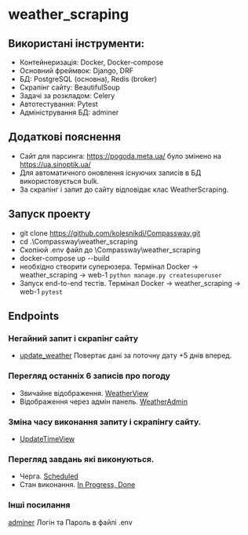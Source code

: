 # weather_scraping
## Використані інструменти:
- Контейнеризація: Docker, Docker-compose
- Основний фреймвок: Django, DRF
- БД: PostgreSQL (основна), Redis (broker)
- Скрапінг сайту: BeautifulSoup
- Задачі за розкладом: Celery
- Автотестування: Pytest
- Адміністрування БД: adminer

## Додаткові пояснення
- Сайт для парсинга: https://pogoda.meta.ua/ було змінено на https://ua.sinoptik.ua/
- Для автоматичного оновлення існуючих записів в БД використовується bulk.
- За скрапінг і запит до сайту відповідає клас WeatherScraping.

## Запуск проекту 
- git clone https://github.com/kolesnikdi/Compassway.git
- cd .\Compassway\weather_scraping
- Скопіюй .env файл до \Compassway\weather_scraping
- docker-compose up --build
- необхідно створити суперюзера. Термінал Docker -> weather_scraping -> web-1 `python manage.py createsuperuser`
- Запуск end-to-end тестів. Термінал Docker -> weather_scraping -> web-1 `pytest`


## Endpoints
### Негайний запит і скрапінг сайту
-  [update_weather](http://127.0.0.1:8000/weather/update) 
Повертає дані за поточну дату +5 днів вперед.
### Перегляд останніх 6 записів про погоду
- Звичайне відображення.
[WeatherView](http://127.0.0.1:8000/weather/)
- Відображення через адмін панель.
[WeatherAdmin](http://127.0.0.1:8000/admin/weather/weather/)
### Зміна часу виконання запиту і скрапінгу сайту.
- [UpdateTimeView](http://127.0.0.1:8000/weather/time_update)
### Перегляд завдань які виконуються.
- Черга.
[Scheduled](http://127.0.0.1:8000/admin/django_celery_beat/periodictask/)
- Стан виконання.
[In Progress, Done](http://127.0.0.1:8000/admin/django_celery_results/taskresult/)
### Інші посилання
[adminer](http://127.0.0.1:8082) Логін та Пароль в файлі .env
